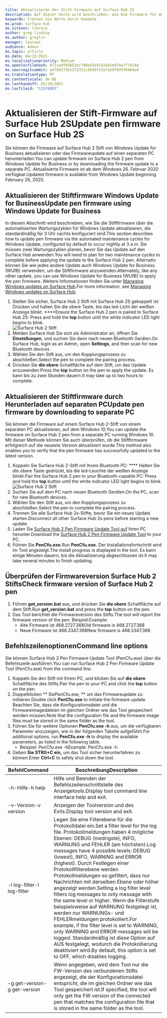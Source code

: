 ```yaml
---
title: Aktualisieren der Stift-Firmware auf Surface Hub 2S
description: Auf dieser Seite wird beschrieben, wie Die Firmware für den Surface Hub 2-Stift aktualisiert wird.
keywords: Trennen Sie Werte durch Kommata
ms.prod: surface-hub
ms.sitesec: library
author: greg-lindsay
ms.author: greglin
manager: laurawi
audience: Admin
ms.topic: article
ms.date: 04/15/2021
ms.localizationpriority: Medium
ms.openlocfilehash: 6f1ca4f05653ec798ed1b47d2e42e974e7f7414d
ms.sourcegitcommit: a4f8d271b1372321c3b45fc5a7a29703976964a4
ms.translationtype: MT
ms.contentlocale: de-DE
ms.lasthandoff: 05/20/2021
ms.locfileid: "11576955"
---
```

# <a name="update-pen-firmware-on-surface-hub-2s"></a><span data-ttu-id="2212e-104">Aktualisieren der Stift-Firmware auf Surface Hub 2S</span><span class="sxs-lookup"><span data-stu-id="2212e-104">Update pen firmware on Surface Hub 2S</span></span>

<span data-ttu-id="2212e-105">Sie können die Firmware auf Surface Hub 2 Stift von Windows Update for Business aktualisieren oder das Firmwareupdate auf einen separaten PC herunterladen.</span><span class="sxs-lookup"><span data-stu-id="2212e-105">You can update firmware on Surface Hub 2 pen from Windows Update for Business or by downloading the firmware update to a separate PC.</span></span> <span data-ttu-id="2212e-106">Aktualisierte Firmware ist ab dem Windows 26. Februar 2020 verfügbar.</span><span class="sxs-lookup"><span data-stu-id="2212e-106">Updated firmware is available from Windows Update beginning February 26, 2020.</span></span> 

## <a name="update-pen-firmware-using-windows-update-for-business"></a><span data-ttu-id="2212e-107">Aktualisieren der Stiftfirmware Windows Update for Business</span><span class="sxs-lookup"><span data-stu-id="2212e-107">Update pen firmware using Windows Update for Business</span></span>

<span data-ttu-id="2212e-108">In diesem Abschnitt wird beschrieben, wie Sie die Stiftfirmware über die automatisierten Wartungszyklen für Windows Update aktualisieren, die standardmäßig für 3 Uhr nachts konfiguriert sind.</span><span class="sxs-lookup"><span data-stu-id="2212e-108">This section describes how to update pen firmware via the automated maintenance cycles for Windows Update, configured by default to occur nightly at 3 a.m.</span></span> <span data-ttu-id="2212e-109">Sie müssen zwei Wartungszyklen planen, bevor Sie das Update auf den Surface Hub anwenden.</span><span class="sxs-lookup"><span data-stu-id="2212e-109">You will need to plan for two maintenance cycles to complete before applying the update to the Surface Hub 2 pen.</span></span> <span data-ttu-id="2212e-110">Alternativ können Sie wie jedes andere Update auch Windows Update for Business (WUfB) verwenden, um die Stiftfirmware anzuwenden.</span><span class="sxs-lookup"><span data-stu-id="2212e-110">Alternately, like any other update, you can use Windows Update for Business (WUfB) to apply the pen firmware.</span></span> <span data-ttu-id="2212e-111">Weitere Informationen finden Sie unter [Managing Windows updates on Surface Hub](manage-windows-updates-for-surface-hub.md).</span><span class="sxs-lookup"><span data-stu-id="2212e-111">For more information, see [Managing Windows updates on Surface Hub](manage-windows-updates-for-surface-hub.md).</span></span>

1. <span data-ttu-id="2212e-112">Stellen Sie sicher, Surface Hub 2 Stift mit Surface Hub 2S gekoppelt ist: Drücken und halten Sie die obere Taste, bis das led-Licht der weißen Anzeige blinkt. \*\*\*\*</span><span class="sxs-lookup"><span data-stu-id="2212e-112">Ensure the Surface Hub 2 pen is paired to Surface Hub 2S: Press and hold the **top** button until the white indicator LED light begins to blink.</span></span> <br>
![Surface Hub 2 Stift](images/sh2-pen-1.png) <br>
2. <span data-ttu-id="2212e-114">Melden Surface Hub Sie sich als Administrator an, öffnen Sie **Einstellungen**, und suchen Sie dann nach neuen Bluetooth Geräten.</span><span class="sxs-lookup"><span data-stu-id="2212e-114">On Surface Hub, login as an Admin, open **Settings**, and then scan for new Bluetooth devices.</span></span>
3. <span data-ttu-id="2212e-115">Wählen Sie den Stift aus, um den Kopplungsprozess zu abschließen.</span><span class="sxs-lookup"><span data-stu-id="2212e-115">Select the pen to complete the pairing process.</span></span>
4. <span data-ttu-id="2212e-116">Drücken Sie **die obere** Schaltfläche auf dem Stift, um das Update anzuwenden.</span><span class="sxs-lookup"><span data-stu-id="2212e-116">Press the **top** button on the pen to apply the update.</span></span> <span data-ttu-id="2212e-117">Es kann bis zu zwei Stunden dauern.</span><span class="sxs-lookup"><span data-stu-id="2212e-117">It may take up to two hours to complete.</span></span>

## <a name="update-pen-firmware-by-downloading-to-separate-pc"></a><span data-ttu-id="2212e-118">Aktualisieren der Stiftfirmware durch Herunterladen auf separaten PC</span><span class="sxs-lookup"><span data-stu-id="2212e-118">Update pen firmware by downloading to separate PC</span></span>

<span data-ttu-id="2212e-119">Sie können die Firmware auf einem Surface Hub 2-Stift von einem separaten PC aktualisieren, auf dem Windows 10.</span><span class="sxs-lookup"><span data-stu-id="2212e-119">You can update the firmware on Surface Hub 2 pen from a separate PC running Windows 10.</span></span> <span data-ttu-id="2212e-120">Mit dieser Methode können Sie auch überprüfen, ob die Stiftfirmware erfolgreich auf die neueste Version aktualisiert wurde.</span><span class="sxs-lookup"><span data-stu-id="2212e-120">This method also enables you to verify that the pen firmware has successfully updated to the latest version.</span></span>

1. <span data-ttu-id="2212e-121">Koppeln Sie Surface Hub 2-Stift mit Ihrem Bluetooth PC: \*\*\*\* Halten Sie die obere Taste gedrückt, bis die led-Leuchte der weißen Anzeige blinkt.</span><span class="sxs-lookup"><span data-stu-id="2212e-121">Pair the Surface Hub 2 pen to your Bluetooth-capable PC: Press and hold the **top** button until the white indicator LED light begins to blink.</span></span> <br>
![Surface Hub 2 Stift](images/sh2-pen-1.png) <br>
2. <span data-ttu-id="2212e-123">Suchen Sie auf dem PC nach neuen Bluetooth Geräten.</span><span class="sxs-lookup"><span data-stu-id="2212e-123">On the PC, scan for new Bluetooth devices.</span></span>
3. <span data-ttu-id="2212e-124">Wählen Sie den Stift aus, um den Kopplungsprozess zu abschließen.</span><span class="sxs-lookup"><span data-stu-id="2212e-124">Select the pen to complete the pairing process.</span></span>
4. <span data-ttu-id="2212e-125">Trennen Sie alle Surface Hub 2s-Stifte, bevor Sie ein neues Update starten.</span><span class="sxs-lookup"><span data-stu-id="2212e-125">Disconnect all other Surface Hub 2s pens before starting a new update.</span></span>
3. <span data-ttu-id="2212e-126">Laden Sie [Surface Hub 2 Pen Firmware Update Tool auf](https://download.microsoft.com/download/8/3/F/83FD5089-D14E-42E3-AF7C-6FC36F80D347/Pen_Firmware_Tool.zip) Ihren PC herunter.</span><span class="sxs-lookup"><span data-stu-id="2212e-126">Download the [Surface Hub 2 Pen Firmware Update Tool](https://download.microsoft.com/download/8/3/F/83FD5089-D14E-42E3-AF7C-6FC36F80D347/Pen_Firmware_Tool.zip) to your PC.</span></span>
4. <span data-ttu-id="2212e-127">Führen Sie **PenCfu.exe.**</span><span class="sxs-lookup"><span data-stu-id="2212e-127">Run **PenCfu.exe.**</span></span> <span data-ttu-id="2212e-128">Der Installationsfortschritt wird im Tool angezeigt.</span><span class="sxs-lookup"><span data-stu-id="2212e-128">The install progress is displayed in the tool.</span></span> <span data-ttu-id="2212e-129">Es kann einige Minuten dauern, bis die Aktualisierung abgeschlossen ist.</span><span class="sxs-lookup"><span data-stu-id="2212e-129">It may take several minutes to finish updating.</span></span> 


## <a name="check-firmware-version-of-surface-hub-2-pen"></a><span data-ttu-id="2212e-130">Überprüfen der Firmwareversion Surface Hub 2 Stifts</span><span class="sxs-lookup"><span data-stu-id="2212e-130">Check firmware version of Surface Hub 2 pen</span></span>

1. <span data-ttu-id="2212e-131">Führen **get_version.bat** aus, und drücken Sie **die obere** Schaltfläche auf dem Stift.</span><span class="sxs-lookup"><span data-stu-id="2212e-131">Run **get_version.bat** and press the **top** button on the pen.</span></span>
2. <span data-ttu-id="2212e-132">Das Tool berichtet die Firmwareversion des Stifts.</span><span class="sxs-lookup"><span data-stu-id="2212e-132">The tool will report the firmware version of the pen.</span></span> <span data-ttu-id="2212e-133">Beispiel:</span><span class="sxs-lookup"><span data-stu-id="2212e-133">Example:</span></span>
    - <span data-ttu-id="2212e-134">Alte Firmware ist 468.2727.368</span><span class="sxs-lookup"><span data-stu-id="2212e-134">Old firmware is 468.2727.368</span></span>
    - <span data-ttu-id="2212e-135">Neue Firmware ist 468.3347.368</span><span class="sxs-lookup"><span data-stu-id="2212e-135">New firmware is 468.3347.368</span></span>

## <a name="command-line-options"></a><span data-ttu-id="2212e-136">Befehlszeilenoptionen</span><span class="sxs-lookup"><span data-stu-id="2212e-136">Command line options</span></span>

<span data-ttu-id="2212e-137">Sie können Surface Hub 2 Pen Firmware Update Tool (PenCfu.exe) über die Befehlszeile ausführen.</span><span class="sxs-lookup"><span data-stu-id="2212e-137">You can run Surface Hub 2 Pen Firmware Update Tool (PenCfu.exe) from the command line.</span></span>

1. <span data-ttu-id="2212e-138">Koppeln Sie den Stift mit Ihrem PC, und klicken Sie auf **die obere** Schaltfläche des Stifts.</span><span class="sxs-lookup"><span data-stu-id="2212e-138">Pair the pen to your PC and click the **top** button on the pen.</span></span>
2. <span data-ttu-id="2212e-139">Doppelklicken \*\* SiePenCfu.exe, \*\* um das Firmwareupdate zu initiieren.</span><span class="sxs-lookup"><span data-stu-id="2212e-139">Double click **PenCfu.exe** to initiate the firmware update.</span></span> <span data-ttu-id="2212e-140">Beachten Sie, dass die Konfigurationsdatei und die Firmwareimagedateien im gleichen Ordner wie das Tool gespeichert werden müssen.</span><span class="sxs-lookup"><span data-stu-id="2212e-140">Note that the configuration file and the firmware image files must be stored in the same folder as the tool.</span></span>
3. <span data-ttu-id="2212e-141">Führen Sie für weitere Optionen **PenCfu.exe -h** aus, um die verfügbaren Parameter anzuzeigen, wie in der folgenden Tabelle aufgeführt.</span><span class="sxs-lookup"><span data-stu-id="2212e-141">For additional options, run **PenCfu.exe -h** to display the available parameters, as listed in the following table.</span></span>  
    - <span data-ttu-id="2212e-142">Beispiel: PenCfu.exe -h</span><span class="sxs-lookup"><span data-stu-id="2212e-142">Example: PenCfu.exe -h</span></span>
4. <span data-ttu-id="2212e-143">Geben **Sie STRG+C ein,** um das Tool sicher herunterfahren zu können.</span><span class="sxs-lookup"><span data-stu-id="2212e-143">Enter **Ctrl+C** to safely shut down the tool.</span></span>

 

| **<span data-ttu-id="2212e-144">Befehl</span><span class="sxs-lookup"><span data-stu-id="2212e-144">Command</span></span>**    | **<span data-ttu-id="2212e-145">Beschreibung</span><span class="sxs-lookup"><span data-stu-id="2212e-145">Description</span></span>**                                                                                                                                                                                                                                                                                                                                                                                |
| -------------- | ---------------------------------------------------------------------------------------------------------------------------------------------------------------------------------------------------------------------------------------------------------------------------------------------------------------------------------------------------------------------------------------------- |
| <span data-ttu-id="2212e-146">-h-Hilfe</span><span class="sxs-lookup"><span data-stu-id="2212e-146">-h help</span></span>        | <span data-ttu-id="2212e-147">Hilfe und Beenden der Befehlszeilenschnittstelle des Anzeigetools.</span><span class="sxs-lookup"><span data-stu-id="2212e-147">Display tool command line interface help and exit.</span></span>                                                                                                                                                                                                                                                                                                                                             |
| <span data-ttu-id="2212e-148">-v-Version</span><span class="sxs-lookup"><span data-stu-id="2212e-148">-v version</span></span>     | <span data-ttu-id="2212e-149">Anzeigen der Toolversion und des Exits.</span><span class="sxs-lookup"><span data-stu-id="2212e-149">Display tool version and exit.</span></span>                                                                                                                                                                                                                                                                                                                                                                 |
| <span data-ttu-id="2212e-150">-l log-filter</span><span class="sxs-lookup"><span data-stu-id="2212e-150">-l log-filter</span></span>  | <span data-ttu-id="2212e-151">Legen Sie eine Filterebene für die Protokolldatei ein.</span><span class="sxs-lookup"><span data-stu-id="2212e-151">Set a filter level for the log file.</span></span> <span data-ttu-id="2212e-152">Protokollmeldungen haben 4 mögliche Ebenen: DEBUG (niedrigste), INFO, WARNUNG und FEHLER (am höchsten).</span><span class="sxs-lookup"><span data-stu-id="2212e-152">Log messages have 4 possible levels: DEBUG (lowest), INFO, WARNING and ERROR (highest).</span></span> <span data-ttu-id="2212e-153">Durch Festlegen einer Protokollfilterebene werden Protokollmeldungen so gefiltert, dass nur Nachrichten mit derselben Ebene oder höher angezeigt werden.</span><span class="sxs-lookup"><span data-stu-id="2212e-153">Setting a log filter level filters log messages to only message with the same level or higher.</span></span> <span data-ttu-id="2212e-154">Wenn die Filterstufe beispielsweise auf WARNUNG festgelegt ist, werden nur WARNUNGs- und FEHLERmeldungen protokolliert.</span><span class="sxs-lookup"><span data-stu-id="2212e-154">For example, if the filter level is set to WARNING, only WARNING and ERROR messages will be logged.</span></span> <span data-ttu-id="2212e-155">Standardmäßig ist diese Option auf AUS festgelegt, wodurch die Protokollierung deaktiviert wird.</span><span class="sxs-lookup"><span data-stu-id="2212e-155">By default, this option is set to OFF, which disables logging.</span></span> |
| <span data-ttu-id="2212e-156">-g get-version</span><span class="sxs-lookup"><span data-stu-id="2212e-156">-g get-version</span></span> | <span data-ttu-id="2212e-157">Wenn angegeben, wird dem Tool nur die FW-Version des verbundenen Stifts angezeigt, die der Konfigurationsdatei entspricht, die im gleichen Ordner wie das Tool gespeichert ist.</span><span class="sxs-lookup"><span data-stu-id="2212e-157">If specified, the tool will only get the FW version of the connected pen that matches the configuration file that is stored in the same folder as the tool.</span></span>                                                                                                                                                                                                                                    
